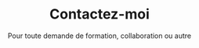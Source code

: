---
widget: contact
headless: true  # This file represents a page section.

title: Contactez-moi
subtitle: "Pour toute demande de formation, collaboration ou autre"
weight: 10

content:
  autolink: true
  email: steffy.nebot@gmail.com
  phone: '+33 6 12 34 56 78'
  address:
    street: 123 Rue de la Science
    city: Paris
    region: Île-de-France
    postcode: '75000'
    country: France
    country_code: FR
  coordinates:
    latitude: '48.8566'
    longitude: '2.3522'
  directions: Merci de remplir le formulaire pour toute prise de contact.
  office_hours:
    - 'Lundi 09:00 à 12:00'
    - 'Mercredi 14:00 à 17:00'
  appointment_url: 'https://calendly.com/monagenda'

  contact_links:
    - icon: envelope
      icon_pack: fas
      name: Email
      link: 'mailto:contact@monsite.fr'
    - icon: linkedin
      icon_pack: fab
      name: LinkedIn
      link: 'https://www.linkedin.com/in/tonprofil/'

design:
  columns: '2'
---